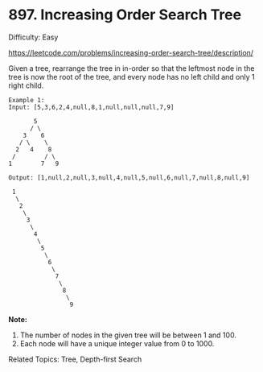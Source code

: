 # 897. Increasing Order Search Tree

Difficulty: Easy

https://leetcode.com/problems/increasing-order-search-tree/description/

Given a tree, rearrange the tree in in-order so that the leftmost node in the tree is now the root of the tree, and every node has no left child and only 1 right child.
```
Example 1:
Input: [5,3,6,2,4,null,8,1,null,null,null,7,9]

       5
      / \
    3    6
   / \    \
  2   4    8
 /        / \ 
1        7   9

Output: [1,null,2,null,3,null,4,null,5,null,6,null,7,null,8,null,9]

 1
  \
   2
    \
     3
      \
       4
        \
         5
          \
           6
            \
             7
              \
               8
                \
                 9  
```
**Note:**

1. The number of nodes in the given tree will be between 1 and 100.
2. Each node will have a unique integer value from 0 to 1000.

Related Topics: Tree, Depth-first Search
